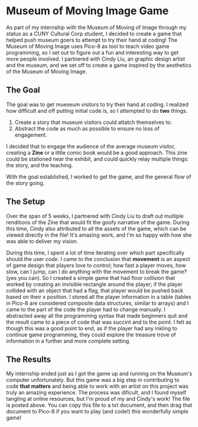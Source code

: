 # Museum of Moving Image Game
As part of my internship with the Museum of Moving of Image through my status as a CUNY Cultural Corp student, I decided to create a game that helped push museum goers
to attempt to try their hand at coding!
The Museum of Moving Image uses Pico-8 as tool to teach video game programming, so I set out to figure out a fun and interesting way to get more people involved.
I partnered with Cindy Liu, an graphic design artist and the museum, and we set off to create a game inspired by the aesthetics of the Museum of Moving Image.

## The Goal
The goal was to get mueseum visitors to try their hand at coding. I realized how difficult and off putting initial code is, so I attempted to do **two** things.
1) Create a story that museum visitors could attatch themselves to.
2) Abstract the code as much as possible to ensure no loss of engagement.

I decided that to engage the audience of the average museum visitor, creating a **Zine** or a little comic book would be a good approach. This zine could be stationed 
near the exhibit, and could quickly relay multiple things: the story, and the teaching.

With the goal established, I worked to get the game, and the general flow of the story going.

## The Setup
Over the span of 5 weeks, I partnered with Cindy Liu to draft out multiple renditions of the Zine that would fit the goofy narrative of the game. During this time,
Cindy also attributed to all the assets of the game, which can be viewed directly in the file! It's amazing work, and I'm so happy with how she was able to deliver my
vision. 

During this time, I spent a lot of time iterating over which part specifically should the user *code*. I came to the conclusion that **movement** is an aspect of game design
that players love to control; how fast a player moves, how slow, can I jump, can I do anything with the movement to break the game? (yes you can).
So I created a simple game that had floor collision that worked by creating an invisible rectangle around the player; if the player collided with an object that had a flag, 
that player would be pushed back based on their x position. 
I stored all the player information in a table (tables in Pico-8 are considered composite data structures, similar to arrays) and I came to the part of the code the player had to 
change manually. I abstracted away all the programming syntax that made beginners quit and the result came to a piece of code that was succint and to the point.
I felt as though this was a good point to end, as if the player had any inkling to continue game programming, they could explore the treasure trove of information in a further and
more complete setting.

## The Results
My internship ended just as I got the game up and running on the Museum's computer unfortunately. But this game was a big step in contributing to code **that matters** and being able
to work with an artist on this project was truly an amazing experience. The process was dificult, and I found myself tangling at online resources, but I'm proud of my and Cindy's work!
The file is posted above. You can copy this file to a txt document, and then drag that document to Pico-8 if you want to play (and code!) this wonderfully simple game!
